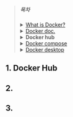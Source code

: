 > ##### **목차**
>
> <details>
> <summary><a href="../README.md">What is Docker?</a></summary>
> <!-- summary  -->
> 	<ul>
>         <li>1. What is Docker?</li>
>         <li>2. Virtualization(가상화)</li>
>         <li>3. Docker Container</li>
>         <li>4. Docker Architecture</li>
>         <li>5. Docker Engine</li>
>         <li>6. Docker Daemon</li>
>         <li>7. Docker Client</li>
>         <li>8. Docker Registries</li>
>         <li>9. Docker Object</li>
>     </ul>
> </details>
><details>
> <summary><a href="../01.docker-docs/README.md">Docker doc.</a></summary>
> <!-- summary  -->
> 	<ul>
>      <li>1. Docker lifecycle</li>
>         <li></li>
>     </ul>
>    </details>
> 
>
> <details>
> <summary><strong>Docker hub</strong></summary>
> <!-- summary  -->
> 	<ul>
>         <li>1. Docker lifecycle</li>
>         <li></li>
>     </ul>
> </details>
><details>
> <summary><a href="../03.docker-compose/README.md">Docker compose</a></summary>
> <!-- summary  -->
> 	<ul>
>      <li>1. Docker lifecycle</li>
>         <li></li>
>     </ul>
>    </details>
> 
><details>
> <summary><a href="../04.docker-desktop/README.md">Docker desktop</a></summary>
> <!-- summary  -->
> 	<ul>
>      <li>1. Docker lifecycle</li>
>         <li></li>
>     </ul>
>    </details>

## 1. Docker Hub



## 2.



## 3.